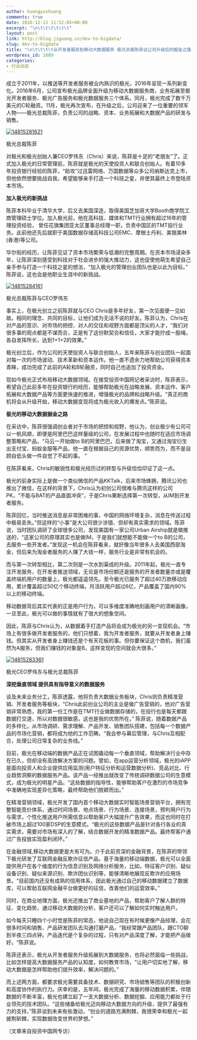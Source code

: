 ```yaml
---
author: huangyushuang
comments: true
date: 2016-12-12 11:52:05+00:00
excerpt: "\n\t\t\t\t\t\t"
layout: post
link: http://blog.jiguang.cn/dev-to-bigdata/
slug: dev-to-bigdata
title: "\n\t\t\t\t从开发者服务到移动大数据服务 极光总裁陈菲谈公司升级后的掘金之路\t\t"
wordpress_id: 1689
categories:
- 行业动态
---
```



				

成立于2011年，以推送等开发者服务被业内熟识的极光，2016年呈现一系列新变化。2016年6月，公司宣布极光品牌全面升级为移动大数据服务商，业务拓展至极光开发者服务、极光广告服务和极光数据服务三个体系。同月，极光完成了数千万美元的C轮融资。11月，极光再次宣布，在升级之后，公司迎来了一位重要的领军人物——极光总裁陈菲，负责公司的战略、资本、业务拓展和大数据产品的研发与销售。




[![14815281621](http://blog.jiguang.cn/wp-content/uploads/2016/12/14815281621.png)](http://blog.jiguang.cn/wp-content/uploads/2016/12/14815281621.png)




极光总裁陈菲




对极光和极光创始人兼CEO罗伟东（Chris）来说，陈菲是十足的“老朋友”了。正式加入极光的日常管理前，陈菲就是极光的天使投资人和联合创始人。有着10多年投资银行经验的陈菲，“助攻”过迅雷网络、万国数据等众多公司纳斯达克上市，但他依然想要挑战自我，希望能够亲手打造一个科技之星，并使其最终上市登陆资本市场。




**加入极光的新挑战**




陈菲本科毕业于清华大学，后又去美国深造，取得美国芝加哥大学Booth商学院工商管理硕士学位。加入极光前，他在高科技、媒体和TMT行业拥有超过16年的管理投资经验， 曾任花旗集团亚太区董事总经理一职，负责中国区的TMT投行业务。此前他还先后就职于美国数据存储高科技公司EMC、摩根士丹利、美银美林(香港)等公司。




华尔街的经历，让陈菲见证了资本市场繁荣与低潮的完整周期。在资本市场浸染多年，让陈菲深刻感受到科技对于社会进步的强大推动力，这也促使他萌生希望自己亲手参与打造一个科技之星的想法，“加入极光的管理创业团队也是以此为目标。” 陈菲说，这也会是他职业生涯中的新挑战。




[![14815284161](http://blog.jiguang.cn/wp-content/uploads/2016/12/14815284161.png)](http://blog.jiguang.cn/wp-content/uploads/2016/12/14815284161.png)




极光总裁陈菲与CEO罗伟东




事实上，在极光创立之前陈菲就与CEO Chris是多年好友，第一次见面便一见如故。相同的理念、共同的目标，让他们成为无话不说的好友。陈菲认为，Chris在对产品的意识、对市场的把控、对人的交往和视野方面都是顶尖的人才，“我们对很多事的观点都是不谋而合，正是有了这份默契合和信任，大家才能拧成一股绳，各自发挥所长，达到1+1>2的效果。”




极光创立后，作为公司的天使投资人与联合创始人，五年来陈菲与创业团队一起面对每一次的市场波动、技术革新和资本运作。他一直不遗余力地帮助公司获得资本青睐，成功完成了此前的A轮和B轮融资，同时自己也追加了投资资金。




现如今极光正式布局移动大数据领域。在接受投资中国网记者采访时，陈菲表示，希望自己此前多年在投资银行的经历，能够帮助极光在战略发展、资本运作、客户拓展和大数据产品等方面更快速的推进，增强极光的品牌和战略升级。“真正的商机将会从升级开始，移动大数据变现将成为极光收入的爆发点。”陈菲说。




**极光的移动大数据掘金之路**




在采访中，陈菲很强调创业者对于市场的把控和视野，他认为，创业极少有公司可以一帆风顺，即便是阿里巴巴这样量级的公司，在发展过程中也随时在适应市场调整策略和产品，“马云一开始做to B的阿里巴巴，后来做了淘宝，又通过淘宝衍生出支付宝、蚂蚁金服等产品，他一直在根据自己的资源优势，顺势而为，而不是自顾自低头做一件自觉了不起的事。 ”




在陈菲看来，Chris的敏锐性和极光经历过的转型与升级恰恰印证了这一点。




极光的前身实际上是做一个类似微信的产品KKTalk，后来市场蜂拥，腾讯公司也推出了微信，在这样的背景下，Chris认为初创公司很难与腾讯这样的公司PK，“不能与BAT的产品直面冲突”，于是Chris果断选择第一次转型，从IM到开发者服务。




陈菲回忆，当时推送消息是非常困难的事，中国的网络环境复杂，消息在传送过程中极易丢失。”但这样的“小事”是大公司很少涉猎、但却有真实需求的领域。陈菲说，当时团队调研了全球很多公司，发现美国有一家公司Urban Airship就是做推送的，“这家公司的原理其实也是做IM，于是我们就想能不能做一个to B的公司，去服务一些开发者。”发现这一机会在陈菲看来，就好像当年很多人去美国西部淘金，但后来为淘金者服务的人赚了大钱一样，服务行业是非常有机会的。




而与第一次转型相比，第二次则是一次水到渠成的升级。2011年起，极光一直专注开发服务，在开发者推送领域，无论是市场份额还是服务的开发者数量亦或是覆盖终端机用户的数量上，极光都遥遥领先。至今极光已服务了超过40万款移动应用，累计覆盖超过50亿个移动终端，月活跃用户超过6亿，产品覆盖了国内90%以上的移动终端。




移动数据背后其实代表的正是用户行为，可以多维度准确地刻画用户的清晰画像，一旦至此，极光可以做的事情就有了很大的想象空间。




因此，陈菲与Chris认为，从数据着手打造产品将会成为极光的另一变现机会。“市场上有很多做开发者服务的，他们只想着，我为开发者服务，就要从开发者身上赚钱。但其实从开发者身上赚钱还是个有天花板的事。但你要保证这个商机，我们虽然为A服务，但我们赚钱的对象是B，这样变现的空间就会大很多。”




[![14815283361](http://blog.jiguang.cn/wp-content/uploads/2016/12/14815283361.png)](http://blog.jiguang.cn/wp-content/uploads/2016/12/14815283361.png)




极光CEO罗伟东与极光总裁陈菲




**深挖垂直领域 提供具有指导意义的数据服务**




谈及未来业务分工，陈菲透露，他将负责大数据业务板块，Chris则负责精准营销、开发者服务等板块，“Chris此前创业公司的主业是做广告营销的，他对广告营销非常熟悉，我的第一份工作是在TMT行业做数据存储的，在投行也是每天都跟数据打交道，所以对数据很敏感，这也是我的优势所在。” 陈菲说，随着数据产品的多样化，从市场调研、需求理解、产品开发、销售团队搭建，包括每一个数据产品的市场化营销，都将成为他的工作范畴。“我会参与幕后管理，与Chris互相配合，处理公司日常复杂的业务线。”




目前，极光在移动端的数据产品正在试图撬动每一个垂直领域，帮助解决行业中存在已久，但却没有高效解决方案的问题。譬如，在app运营分析领域，极光的iAPP是面向投资人和企业提供应用监测(用户特征分析和运营数据分析)、竞品对比、行业趋势洞察的数据服务产品。该产品一经推出就改变了传统调研数据公司的生意模式，成为极光的明星产品。“这些数据的指导性，能够帮助客户在激烈的市场竞争中准确地实现差异化策略，最终帮助他们脱颖而出。”




在精准营销领域，极光开发了国内首个移动大数据实时智能场景营销平台，拥有完整智能竞价体系，通过时间场景、地点场景、行为场景、连接场景，预判用户行为与需求，个性化推送用户所需信息以帮助客户大幅提升广告效果，而这也同时在打破市场上超过100家DSP的生意模式。“极光的这些数据产品是针对各行各业的真实需求，需要对市场有深入的了解，结合数据开发的精准数据产品。最终帮客户通过广告投放实现盈利闭环。”




在金融领域,移动大数据更是大有可为。介于此前资深的金融背景，在陈菲的带领下极光研发了互联网金融反欺诈征信产品。基于海量的移动端数据，极光可以全面提供用户在各个维度的行为信息识别及网络分析服务，比如，特征客户识别、疑似设备识别、疑似来源识别、欺诈团伙识别等，能够清晰地展现反欺诈的应用场景。“目前国内还没有成熟的信用体系，因此极光通过自己的移动数据建立了数据库，可以帮助互联网金融平台做更好的征信，改善他们的运营效率。”




同时，在商业地理方面，极光还推出了商业基地的产品，帮助客户了解人群的特征、变化趋势，通过移动大数据的分析，客户还可以了解如何实时触达用户。




如今每天只睡四个小时觉是陈菲的常态，他说自己现在有时候更像产品经理，会花很多时间和销售、产品研发团队去沟通打磨产品，“我经常跟产品团队，跟CTO聊到半夜三四点钟。产品迭代是个复杂的过程，只有对产品深度了解，才能把产品做好。“陈菲说。




陈菲还表示，极光从开发者服务升级拓展到大数据服务，也将必然面临一些挑战，比如怎样提高大数据服务产品的认知度，如何教育市场，“让用户切实地了解，移动大数据是怎样帮助他们提升效率，解决问题的。”




而上述两方面，都要求极光需要具备技术、数据研究、市场销售等团队的积极创新和高度协作的执行力。庆幸的是，五年间，极光完成了海量的移动数据积累，伴随数据的不断丰富，极光也建立起了一支大数据分析、数据挖掘、应用能力都处于行业领先的技术团队。“这些储备给极光迈向移动大数据方向的升级，提供了最强有力的支持，”陈菲谈到未来有些激动，“创业的道路充满荆棘，我很荣幸和极光一起披荆斩棘，实现数据改变世界的梦想。”




（文章来自投资中国网专访）

		
